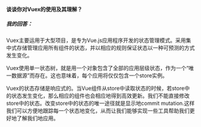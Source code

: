 #### 谈谈你对Vuex的使用及其理解？

##### 我的回答：

​	Vuex主要运用于大型项目，是专为Vue.js应用程序开发的状态管理模式。采用集中式存储管理应用所有组件的状态，并以相应的规则保证状态以一种可预测的方式发生变化。

​	Vuex使用单一状态树，就是用一个对象包含了全部的应用层级状态，作为一个“唯一数据源”而存在。这也意味着，每个应用将仅仅包含一个store实例。

​	Vuex的状态存储是响应式的。当Vue组件从store中读取状态的时候，若store中的状态发生变化，那么相应的组件也会相应地得到高效更新。我们不能直接修改store中的状态。改变store中的状态的唯一途径就是显示地commit mutation.这样我们可以方便地跟踪每一个状态地变化，从而让我们能够实现一些工具帮助我们更好地了解我们地应用。

#### 